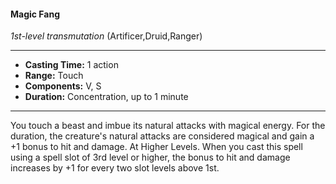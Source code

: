 #### Magic Fang
*1st-level transmutation* (Artificer,Druid,Ranger)
___
- **Casting Time:** 1 action
- **Range:** Touch
- **Components:** V, S
- **Duration:** Concentration, up to 1 minute
---
You touch a beast and imbue its natural attacks
with magical energy. For the duration, the
creature's natural attacks are considered magical
and gain a +1 bonus to hit and damage.
At Higher Levels. When you cast this spell using
a spell slot of 3rd level or higher, the bonus to hit
and damage increases by +1 for every two slot levels
above 1st. 

